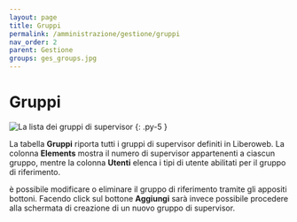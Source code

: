 ```yaml
---
layout: page
title: Gruppi
permalink: /amministrazione/gestione/gruppi
nav_order: 2
parent: Gestione
groups: ges_groups.jpg
---
```


# Gruppi

![La lista dei gruppi di supervisor](/assets/images/{{page.groups}})
{: .py-5 }

La tabella **Gruppi** riporta tutti i gruppi di supervisor definiti in Liberoweb. La colonna **Elements** mostra il numero di supervisor appartenenti a ciascun gruppo, mentre la colonna **Utenti** elenca i tipi di utente abilitati per il gruppo di riferimento.

è possibile modificare o eliminare il gruppo di riferimento tramite gli appositi bottoni. Facendo click sul bottone **Aggiungi** sarà invece possibile procedere alla schermata di creazione di un nuovo gruppo di supervisor.
